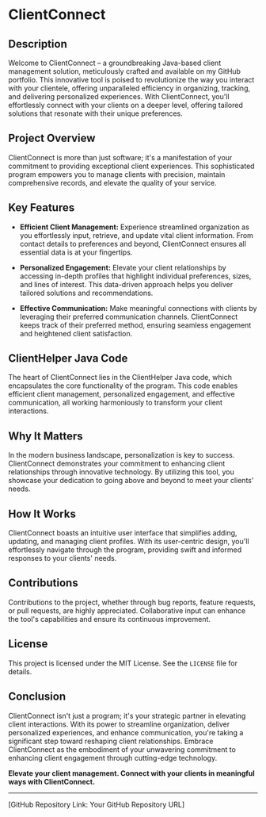 # ClientConnect

## Description

Welcome to ClientConnect – a groundbreaking Java-based client management solution, meticulously crafted and available on my GitHub portfolio. This innovative tool is poised to revolutionize the way you interact with your clientele, offering unparalleled efficiency in organizing, tracking, and delivering personalized experiences. With ClientConnect, you'll effortlessly connect with your clients on a deeper level, offering tailored solutions that resonate with their unique preferences.

## Project Overview

ClientConnect is more than just software; it's a manifestation of your commitment to providing exceptional client experiences. This sophisticated program empowers you to manage clients with precision, maintain comprehensive records, and elevate the quality of your service.

## Key Features

- **Efficient Client Management:** Experience streamlined organization as you effortlessly input, retrieve, and update vital client information. From contact details to preferences and beyond, ClientConnect ensures all essential data is at your fingertips.

- **Personalized Engagement:** Elevate your client relationships by accessing in-depth profiles that highlight individual preferences, sizes, and lines of interest. This data-driven approach helps you deliver tailored solutions and recommendations.

- **Effective Communication:** Make meaningful connections with clients by leveraging their preferred communication channels. ClientConnect keeps track of their preferred method, ensuring seamless engagement and heightened client satisfaction.

## ClientHelper Java Code

The heart of ClientConnect lies in the ClientHelper Java code, which encapsulates the core functionality of the program. This code enables efficient client management, personalized engagement, and effective communication, all working harmoniously to transform your client interactions.

## Why It Matters

In the modern business landscape, personalization is key to success. ClientConnect demonstrates your commitment to enhancing client relationships through innovative technology. By utilizing this tool, you showcase your dedication to going above and beyond to meet your clients' needs.

## How It Works

ClientConnect boasts an intuitive user interface that simplifies adding, updating, and managing client profiles. With its user-centric design, you'll effortlessly navigate through the program, providing swift and informed responses to your clients' needs.

## Contributions

Contributions to the project, whether through bug reports, feature requests, or pull requests, are highly appreciated. Collaborative input can enhance the tool's capabilities and ensure its continuous improvement.

## License

This project is licensed under the MIT License. See the `LICENSE` file for details.

## Conclusion

ClientConnect isn't just a program; it's your strategic partner in elevating client interactions. With its power to streamline organization, deliver personalized experiences, and enhance communication, you're taking a significant step toward reshaping client relationships. Embrace ClientConnect as the embodiment of your unwavering commitment to enhancing client engagement through cutting-edge technology.

**Elevate your client management. Connect with your clients in meaningful ways with ClientConnect.**

---

[GitHub Repository Link: Your GitHub Repository URL]

